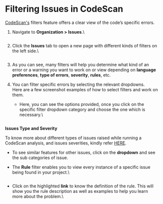 # Filtering Issues in CodeScan

[CodeScan's](https://www.codescan.io/) filters feature offers a clear view of the code’s specific errors.

1.  Navigate to **Organization > Issues**.\


    <figure><img src="https://cdn.document360.io/8711f4e7-c040-4616-aac9-d947f87e4619/Images/Documentation/image-73QLHKII.png" alt=""><figcaption></figcaption></figure>
2.  Click the **Issues** tab to open a new page with different kinds of filters on the left side.\


    <figure><img src="https://cdn.document360.io/8711f4e7-c040-4616-aac9-d947f87e4619/Images/Documentation/image-K62K21S5.png" alt=""><figcaption></figcaption></figure>
3. As you can see, many filters will help you determine what kind of an error or a warning you want to work on or view depending on **language preferences**, **type of errors**, **severity**, **rules**, etc.
4. You can filter specific errors by selecting the relevant dropdowns.\
   Here are a few screenshot examples of how to select filters and work on them.
   *   Here, you can see the options provided, once you click on the specific filter dropdown category and choose the one which is necessary.\


       <figure><img src="https://cdn.document360.io/8711f4e7-c040-4616-aac9-d947f87e4619/Images/Documentation/image(276).png" alt=""><figcaption></figcaption></figure>

**Issues Type and Severity**

To know more about different types of issues raised while running a CodeScan analysis, and issues severities, kindly refer [HERE](https://docs.sonarqube.org/latest/user-guide/issues/).

* To see similar features for other issues, click on the **dropdown** and see the sub categories of issue.
*   The **Rule** filter enables you to view every instance of a specific issue being found in your project.\


    <figure><img src="https://cdn.document360.io/8711f4e7-c040-4616-aac9-d947f87e4619/Images/Documentation/image(277).png" alt=""><figcaption></figcaption></figure>
*   Click on the highlighted **link** to know the definition of the rule. This will show you the rule description as well as examples to help you learn more about the problem.\


    <figure><img src="https://cdn.document360.io/8711f4e7-c040-4616-aac9-d947f87e4619/Images/Documentation/image(278).png" alt=""><figcaption></figcaption></figure>
